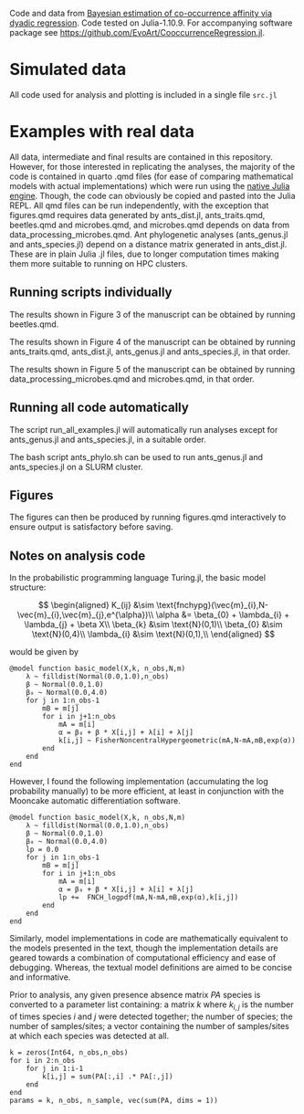 
Code and data from [Bayesian estimation of co-occurrence affinity via dyadic regression](https://www.biorxiv.org/content/10.1101/2024.01.16.575941v1). Code tested on Julia-1.10.9. For accompanying software package see https://github.com/EvoArt/CooccurrenceRegression.jl.

# Simulated data

All code used for analysis and plotting is included in a single file `src.jl`

# Examples with real data 

All data, intermediate and final results are contained in this repository. However, for those interested in replicating the analyses, the majority of the code is contained in quarto .qmd files (for ease of comparing mathematical models with actual implementations) which were run using the [native Julia engine](https://github.com/PumasAI/QuartoNotebookRunner.jl). Though, the code can obviously be copied and pasted into the Julia REPL. All qmd files can be run independently, with the exception that figures.qmd requires data generated by ants_dist.jl, ants_traits.qmd, beetles.qmd and microbes.qmd, and microbes.qmd depends on data from data_processing_microbes.qmd. Ant phylogenetic analyses (ants_genus.jl and ants_species.jl) depend on a distance matrix generated in ants_dist.jl. These are in plain Julia .jl files, due to longer computation times making them more suitable to running on HPC clusters. 

## Running scripts individually

The results shown in Figure 3 of the manuscript can be obtained by running beetles.qmd.

The results shown in Figure 4 of the manuscript can be obtained by running ants_traits.qmd, ants_dist.jl, ants_genus.jl and ants_species.jl, in that order.

The results shown in Figure 5 of the manuscript can be obtained by running data_processing_microbes.qmd and microbes.qmd, in that order.

## Running all code automatically

The script run_all_examples.jl will automatically run analyses except for ants_genus.jl and ants_species.jl, in a suitable order.

The bash script ants_phylo.sh can be used to run ants_genus.jl and ants_species.jl on a SLURM cluster.

## Figures

The figures can then be produced by running figures.qmd interactively to ensure output is satisfactory before saving.

## Notes on analysis code

In the probabilistic programming language Turing.jl, the basic model structure:

$$
\begin{aligned}
K_{ij} &\sim \text{fnchypg}(\vec{m}_{i},N-\vec{m}_{i},\vec{m}_{j},e^{\alpha})\\
\alpha &= \beta_{0} + \lambda_{i} + \lambda_{j} + \beta X\\
\beta_{k} &\sim \text{N}(0,1)\\
\beta_{0} &\sim \text{N}(0,4)\\
\lambda_{i} &\sim \text{N}(0,1),\\
\end{aligned}
$$ 

would be given by

```{julia}
@model function basic_model(X,k, n_obs,N,m)
    λ ~ filldist(Normal(0.0,1.0),n_obs)
    β ~ Normal(0.0,1.0)
    β₀ ~ Normal(0.0,4.0)
    for j in 1:n_obs-1
        mB = m[j]
        for i in j+1:n_obs
            mA = m[i]
            α = β₀ + β * X[i,j] + λ[i] + λ[j]
            k[i,j] ~ FisherNoncentralHypergeometric(mA,N-mA,mB,exp(α))
        end
    end
end
```

However, I found the following implementation (accumulating the log probability manually) to be more efficient, at least in conjunction with the Mooncake automatic differentiation software.

```{julia}
@model function basic_model(X,k, n_obs,N,m)
    λ ~ filldist(Normal(0.0,1.0),n_obs)
    β ~ Normal(0.0,1.0)
    β₀ ~ Normal(0.0,4.0)
    lp = 0.0
    for j in 1:n_obs-1
        mB = m[j]
        for i in j+1:n_obs
            mA = m[i]
            α = β₀ + β * X[i,j] + λ[i] + λ[j]
            lp +=  FNCH_logpdf(mA,N-mA,mB,exp(α),k[i,j])
        end
    end
end
```

Similarly, model implementations in code are mathematically equivalent to the models presented in the text, though the implementation details are geared towards a combination of computational efficiency and ease of debugging. Whereas, the textual model definitions are aimed to be concise and informative.

Prior to analysis, any given presence absence matrix $PA$ species is converted to a parameter list containing: a matrix $k$ where $k_{i,j}$ is the number of times species $i$ and $j$ were detected together; the number of species; the number of samples/sites; a vector containing the number of samples/sites at which each species was detected at all.

```{julia}
k = zeros(Int64, n_obs,n_obs)
for i in 2:n_obs
    for j in 1:i-1
        k[i,j] = sum(PA[:,i] .* PA[:,j])
    end
end
params = k, n_obs, n_sample, vec(sum(PA, dims = 1))
```